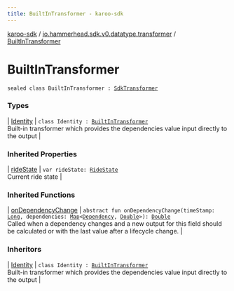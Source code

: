 ```yaml
---
title: BuiltInTransformer - karoo-sdk
---
```


[karoo-sdk](../../index.html) / [io.hammerhead.sdk.v0.datatype.transformer](../index.html) / [BuiltInTransformer](./index.html)

# BuiltInTransformer

`sealed class BuiltInTransformer : `[`SdkTransformer`](../-sdk-transformer/index.html)

### Types

| [Identity](-identity/index.html) | `class Identity : `[`BuiltInTransformer`](./index.html)<br>Built-in transformer which provides the dependencies value input directly to the output |

### Inherited Properties

| [rideState](../-sdk-transformer/ride-state.html) | `var rideState: `[`RideState`](../../io.hammerhead.sdk.v0/-ride-state/index.html)<br>Current ride state |

### Inherited Functions

| [onDependencyChange](../-sdk-transformer/on-dependency-change.html) | `abstract fun onDependencyChange(timeStamp: `[`Long`](https://kotlinlang.org/api/latest/jvm/stdlib/kotlin/-long/index.html)`, dependencies: `[`Map`](https://kotlinlang.org/api/latest/jvm/stdlib/kotlin.collections/-map/index.html)`<`[`Dependency`](../../io.hammerhead.sdk.v0.datatype/-dependency/index.html)`, `[`Double`](https://kotlinlang.org/api/latest/jvm/stdlib/kotlin/-double/index.html)`>): `[`Double`](https://kotlinlang.org/api/latest/jvm/stdlib/kotlin/-double/index.html)<br>Called when a dependency changes and a new output for this field should be calculated or with the last value after a lifecycle change. |

### Inheritors

| [Identity](-identity/index.html) | `class Identity : `[`BuiltInTransformer`](./index.html)<br>Built-in transformer which provides the dependencies value input directly to the output |

